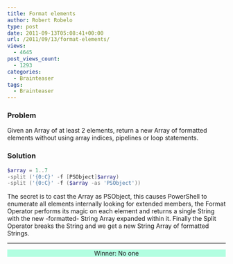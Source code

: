 ```yaml
---
title: Format elements
author: Robert Robelo
type: post
date: 2011-09-13T05:08:41+00:00
url: /2011/09/13/format-elements/
views:
  - 4645
post_views_count:
  - 1293
categories:
  - Brainteaser
tags:
  - Brainteaser
---
```

### Problem

Given an Array of at least 2 elements, return a new Array of formatted elements without using array indices, pipelines or loop statements.

### Solution

```powershell
$array = 1..7
-split ('{0:C}' -f [PSObject]$array)
-split ('{0:C}' -f ($array -as 'PSObject'))
```

The secret is to cast the Array as PSObject, this causes PowerShell to enumerate all elements internally looking for extended members, the Format Operator performs its magic on each element and returns a single String with the new -formatted- String Array expanded within it. Finally the Split Operator breaks the String and we get a new String Array of formatted Strings.


<hr style="color: #d8d8d8; height: 1px;" />

<p id="psmagWinner0" style="background: #B2FEE1; text-align: center;">
  Winner: No one
</p>